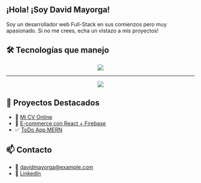 ## ¡Hola! ¡Soy David Mayorga!

Soy un desarrollador web Full-Stack en sus comienzos pero muy apasionado. 
Si no me crees, echa un vistazo a mis proyectos!

## 🛠️ Tecnologías que manejo
<div align="center">
  <img src="https://skillicons.dev/icons?i=html,css,js,ts,react,nodejs,express,mongodb,git,github,tailwind,bootstrap&perline=6" />
</div>

---

<div align="center">
  <img src="https://readme-typing-svg.herokuapp.com?font=Fira+Code&size=20&pause=1000&center=true&vCenter=true&width=435&lines=💻+Desarrollador+Full+Stack;⚙️+JavaScript%2C+Node.js%2C+React%2C+MongoDB;🎯+Siempre+aprendiendo+y+mejorando" />
</div>

## 🌟 Proyectos Destacados
- 🔗 [Mi CV Online](https://davidmayorga92.github.io)
- 🛒 [E-commerce con React + Firebase](https://github.com/DavidMayorga92/ecommerce-react)
- ✅ [ToDo App MERN](https://github.com/DavidMayorga92/mern-todo)

## 📫 Contacto
- 📧 davidmayorga@example.com
- 💼 [LinkedIn](https://linkedin.com/in/tuusuario)
